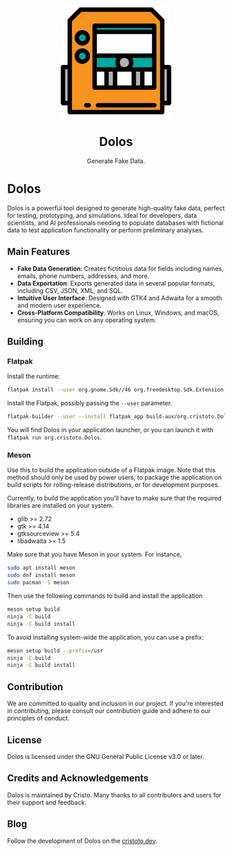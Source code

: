<p align="center"><img src="data/icons/org.cristoto.Dolos.svg" width="256" height="256" alt=""></p>

<h1 align="center">Dolos</h1>
<p align="center">Generate Fake Data.</p>

# Dolos

Dolos is a powerful tool designed to generate high-quality fake data, perfect for testing, prototyping, and simulations. Ideal for developers, data scientists, and AI professionals needing to populate databases with fictional data to test application functionality or perform preliminary analyses.

## Main Features

- **Fake Data Generation**: Creates fictitious data for fields including names, emails, phone numbers, addresses, and more.
- **Data Exportation**: Exports generated data in several popular formats, including CSV, JSON, XML, and SQL.
- **Intuitive User Interface**: Designed with GTK4 and Adwaita for a smooth and modern user experience.
- **Cross-Platform Compatibility**: Works on Linux, Windows, and macOS, ensuring you can work on any operating system.


## Building

### Flatpak

Install the runtime:

```sh
flatpak install --user org.gnome.Sdk//46 org.freedesktop.Sdk.Extension.rust-stable//23.08
```

Install the Flatpak, possibly passing the `--user` parameter.

```sh
flatpak-builder --user --install flatpak_app build-aux/org.cristoto.Dolos.json
```

You will find Dolos in your application launcher, or you can launch it with
`flatpak run org.cristoto.Dolos`.


### Meson

Use this to build the application outside of a Flatpak image. Note that this method should
only be used by power users, to package the application on build scripts for rolling-release
distributions, or for development purposes.

Currently, to build the application you'll have to make sure that the required
libraries are installed on your system.

* glib >= 2.72
* gtk >= 4.14
* gtksourceview >= 5.4
* libadwaita >= 1.5

Make sure that you have Meson in your system. For instance,

```sh
sudo apt install meson
sudo dnf install meson
sudo pacman -S meson
```

Then use the following commands to build and install the application

```sh
meson setup build
ninja -C build
ninja -C build install
```

To avoid installing system-wide the application, you can use a prefix:

```sh
meson setup build --prefix=/usr
ninja -C build
ninja -C build install
```

## Contribution

We are committed to quality and inclusion in our project. If you're interested in contributing, please consult our contribution guide and adhere to our principles of conduct.

## License

Dolos is licensed under the GNU General Public License v3.0 or later.

## Credits and Acknowledgements

Dolos is maintained by Cristo. Many thanks to all contributors and users for their support and feedback.

## Blog

Follow the development of Dolos on the [cristoto.dev](https://www.cristoto.dev/blog).
